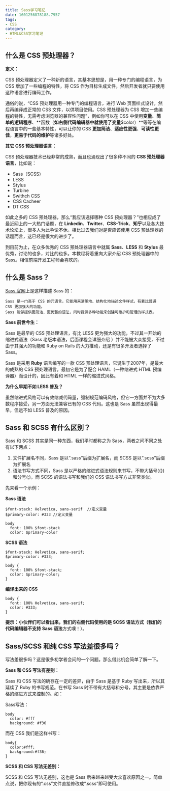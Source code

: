 ```yaml
---
title: Sass学习笔记
date: 1601256878188.7957
tags:
- CSS
category:
- HTML&CSS学习笔记
---
```

## 什么是 CSS 预处理器？

**定义：**

CSS 预处理器定义了一种新的语言，其基本思想是，用一种专门的编程语言，为 CSS 增加了一些编程的特性，将 CSS 作为目标生成文件，然后开发者就只要使用这种语言进行编码工作。

通俗的说，“CSS 预处理器用一种专门的编程语言，进行 Web 页面样式设计，然后再编译成正常的 CSS 文件，以供项目使用。CSS 预处理器为 CSS 增加一些编程的特性，无需考虑浏览器的兼容性问题”，例如你可以在 CSS 中使用**变量**、**简单的逻辑程序**、**函数（**如右侧代码编辑器中就使用了变量**$color）**等等在编程语言中的一些基本特性，可以让你的 CSS **更加简洁**、**适应性更强**、**可读性更佳**，**更易于代码的维护**等诸多好处。

**其它 CSS 预处理器语言：**

CSS 预处理器技术已经非常的成熟，而且也涌现出了很多种不同的 **CSS 预处理器语言**，比如说：

- Sass（SCSS）
- LESS
- Stylus
- Turbine
- Swithch CSS
- CSS Cacheer
- DT CSS

如此之多的 CSS 预处理器，那么“我应该选择哪种 CSS 预处理器？”也相应成了最近网上的一大热门话题，在 **Linkedin**、**Twitter**、**CSS-Trick**、**知乎**以及各大技术论坛上，很多人为此争论不休。相比过去我们对是否应该使用 CSS 预处理器的话题而言，这已经是很大的进步了。

到目前为止，在众多优秀的 CSS 预处理器语言中就属 **Sass**、**LESS** 和 **Stylus** 最优秀，讨论的也多，对比的也多。本教程将着重向大家介绍 CSS 预处理器中的 Sass。相信前端开发工程师会喜欢的。

##  什么是 Sass？

[Sass 官网](http://sass-lang.com/)上是这样描述 Sass 的：

```
Sass 是一门高于 CSS 的元语言，它能用来清晰地、结构化地描述文件样式，有着比普通 CSS 更加强大的功能。
Sass 能够提供更简洁、更优雅的语法，同时提供多种功能来创建可维护和管理的样式表。
```

**Sass 前世今生：**

Sass 是最早的 CSS 预处理语言，有比 LESS 更为强大的功能，不过其一开始的缩进式语法（Sass 老版本语法，后面课程会详细介绍 ）并不能被大众接受，不过由于其强大的功能和 Ruby on Rails 的大力推动，还是有很多开发者选择了 Sass。

Sass 是采用 **Ruby** 语言编写的一款 CSS 预处理语言，它诞生于2007年，是最大的成熟的 CSS 预处理语言。最初它是为了配合 HAML（一种缩进式 HTML 预编译器）而设计的，因此有着和 HTML 一样的缩进式风格。

**为什么早期不如 LESS 普及？**

虽然缩进式风格可以有效缩减代码量，强制规范编码风格，但它一方面并不为大多数程序接受，另一方面无法兼容已有的 CSS 代码。这也是 Sass 虽然出现得最早，但远不如 LESS 普及的原因。

## Sass 和 SCSS 有什么区别？

Sass 和 SCSS 其实是同一种东西，我们平时都称之为 Sass，两者之间不同之处有以下两点：

1. 文件扩展名不同，Sass 是以“.sass”后缀为扩展名，而 SCSS 是以“.scss”后缀为扩展名
2. 语法书写方式不同，Sass 是以严格的缩进式语法规则来书写，不带大括号({})和分号(;)，而 SCSS 的语法书写和我们的 CSS 语法书写方式非常类似。

先来看一个示例：

**Sass 语法**

```
$font-stack: Helvetica, sans-serif  //定义变量
$primary-color: #333 //定义变量

body
  font: 100% $font-stack
  color: $primary-color
```

**SCSS 语法**

```
$font-stack: Helvetica, sans-serif;
$primary-color: #333;

body {
  font: 100% $font-stack;
  color: $primary-color;
}
```

**编译出来的 CSS**

```
body {
  font: 100% Helvetica, sans-serif;
  color: #333;
}
```

**提示：**小伙伴们可以看出来，我们的右侧代码使用的是 **SCSS 语法**方式（我们的代码编辑器**不支持** **Sass 语法**方式噢！）。

## Sass/SCSS 和纯 CSS 写法差很多吗？

写法差很多吗？这是很多初学者会问的一个问题。那么借此机会简单了解一下。

**Sass 和 CSS 写法有差别：**

Sass 和 CSS 写法的确存在一定的差异，由于 Sass 是基于 Ruby 写出来，所以其延续了 Ruby 的书写规范。在书写 Sass 时不带有大括号和分号，其主要是依靠严格的缩进方式来控制的。如：

Sass写法：

```
body
  color: #fff
  background: #f36
```

而在 CSS 我们是这样书写：

```
body{
  color:#fff;
  background:#f36;
}
```

**SCSS 和 CSS 写法无差别：**

SCSS 和 CSS 写法无差别，这也是 Sass 后来越来越受大众喜欢原因之一。简单点说，把你现有的“.css”文件直接修改成“.scss”即可使用。

 


































